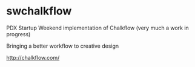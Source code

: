 swchalkflow
===========

PDX Startup Weekend implementation of Chalkflow (very much a work in progress)

Bringing a better workflow to creative design

http://chalkflow.com/
